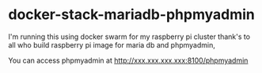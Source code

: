 # docker-stack-mariadb-phpmyadmin

I'm running this using docker swarm for my raspberry pi cluster thank's to all who build  raspberry pi image for maria db and phpmyadmin,

You can access phpmyadmin at http://xxx.xxx.xxx.xxx:8100/phpmyadmin
